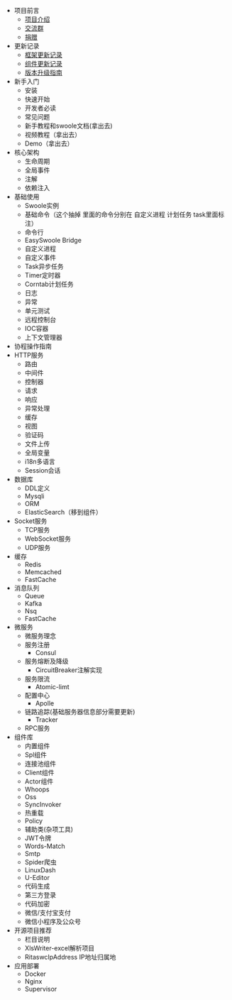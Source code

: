 - 项目前言
  - [项目介绍](Preface/intro.md)
  - [交流群](Preface/contact.md)
  - [捐赠](Preface/donate.md)
- 更新记录
  - [框架更新记录](Update/main.md)
  - [组件更新记录](Update/component.md)
  - [版本升级指南](Update/instruct.md)
- 新手入门
  - 安装
  - 快速开始
  - 开发者必读
  - 常见问题
  - 新手教程和swoole文档(拿出去)
  - 视频教程（拿出去）
  - Demo（拿出去）
- 核心架构
  - 生命周期
  - 全局事件
  - 注解
  - 依赖注入
- 基础使用
  - Swoole实例
  - 基础命令（这个抽掉 里面的命令分别在 自定义进程 计划任务 task里面标注）
  - 命令行
  - EasySwoole Bridge
  - 自定义进程
  - 自定义事件
  - Task异步任务
  - Timer定时器
  - Corntab计划任务
  - 日志
  - 异常
  - 单元测试
  - 远程控制台
  - IOC容器
  - 上下文管理器
- 协程操作指南
- HTTP服务
  - 路由
  - 中间件
  - 控制器
  - 请求
  - 响应
  - 异常处理
  - 缓存
  - 视图
  - 验证码
  - 文件上传
  - 全局变量
  - i18n多语言
  - Session会话
- 数据库
  - DDL定义
  - Mysqli
  - ORM
  - ElasticSearch（移到组件）
- Socket服务
  - TCP服务
  - WebSocket服务
  - UDP服务
- 缓存
  - Redis
  - Memcached
  - FastCache
- 消息队列
  - Queue
  - Kafka
  - Nsq
  - FastCache
- 微服务
  - 微服务理念
  - 服务注册
    - Consul
  - 服务熔断及降级
    - CircuitBreaker注解实现
  - 服务限流
    - Atomic-limt
  - 配置中心
    - Apolle
  - 链路追踪(基础服务器信息部分需要更新)
    - Tracker
  - RPC服务
- 组件库
  - 内置组件
  - Spl组件
  - 连接池组件
  - Client组件
  - Actor组件
  - Whoops
  - Oss
  - SyncInvoker
  - 热重载
  - Policy
  - 辅助类(杂项工具)
  - JWT令牌
  - Words-Match
  - Smtp
  - Spider爬虫
  - LinuxDash
  - U-Editor
  - 代码生成
  - 第三方登录
  - 代码加密
  - 微信/支付宝支付
  - 微信小程序及公众号
- 开源项目推荐
  - 栏目说明
  - XlsWriter-excel解析项目
  - RitaswcIpAddress IP地址归属地
- 应用部署
  - Docker
  - Nginx
  - Supervisor
